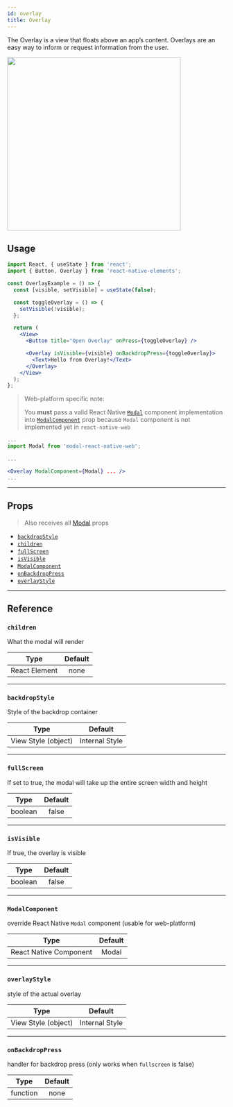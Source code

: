 ```yaml
---
id: overlay
title: Overlay
---
```


The Overlay is a view that floats above an app’s content. Overlays are an easy
way to inform or request information from the user.

<img src="/img/overlay.png" width="400" />

## Usage

```jsx
import React, { useState } from 'react';
import { Button, Overlay } from 'react-native-elements';

const OverlayExample = () => {
  const [visible, setVisible] = useState(false);

  const toggleOverlay = () => {
    setVisible(!visible);
  };

  return (
    <View>
      <Button title="Open Overlay" onPress={toggleOverlay} />

      <Overlay isVisible={visible} onBackdropPress={toggleOverlay}>
        <Text>Hello from Overlay!</Text>
      </Overlay>
    </View>
  );
};
```

> Web-platform specific note:
>
> You **must** pass a valid React Native [`Modal`](https://reactnative.dev/docs/modal) component implementation
> into [`ModalComponent`](#modalcomponent) prop because `Modal` component is not implemented yet in `react-native-web`

```jsx
...
import Modal from 'modal-react-native-web';

...

<Overlay ModalComponent={Modal} ... />
...
```

---

## Props

> Also receives all
> [Modal](https://reactnative.dev/docs/modal#props) props

- [`backdropStyle`](#backdropStyle)
- [`children`](#children)
- [`fullScreen`](#fullscreen)
- [`isVisible`](#isvisible)
- [`ModalComponent`](#modalcomponent)
- [`onBackdropPress`](#onbackdroppress)
- [`overlayStyle`](#overlaystyle)

---

## Reference

### `children`

What the modal will render

|     Type      | Default |
| :-----------: | :-----: |
| React Element |  none   |

---

### `backdropStyle`

Style of the backdrop container

|        Type         |    Default     |
| :-----------------: | :------------: |
| View Style (object) | Internal Style |

---

### `fullScreen`

If set to true, the modal will take up the entire screen width and height

|  Type   | Default |
| :-----: | :-----: |
| boolean |  false  |

---

### `isVisible`

If true, the overlay is visible

|  Type   | Default |
| :-----: | :-----: |
| boolean |  false  |

---

### `ModalComponent`

override React Native `Modal` component (usable for web-platform)

|          Type          | Default |
| :--------------------: | :-----: |
| React Native Component |  Modal  |

---

### `overlayStyle`

style of the actual overlay

|        Type         |    Default     |
| :-----------------: | :------------: |
| View Style (object) | Internal Style |

---

### `onBackdropPress`

handler for backdrop press (only works when `fullscreen` is false)

|   Type   | Default |
| :------: | :-----: |
| function |  none   |
